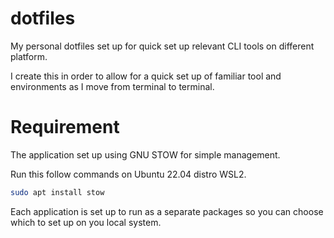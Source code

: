 # dotfiles
My personal dotfiles set up for quick set up relevant CLI tools on different platform.

I create this in order to allow for a quick set up of familiar tool and environments as I move from terminal to terminal.

# Requirement

The application set up using GNU STOW for simple management.

Run this follow commands on Ubuntu 22.04 distro WSL2. 

```bash
sudo apt install stow
```

Each application is set up to run as a separate packages so you can choose which to set up on you local system.
